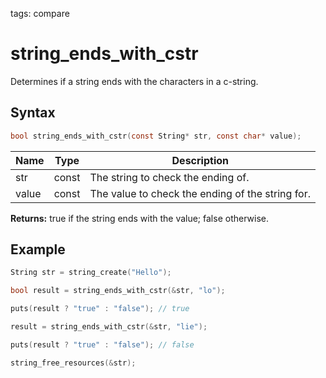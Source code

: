 tags: compare

# string_ends_with_cstr

Determines if a string ends with the characters in a c-string.

## Syntax

```c
bool string_ends_with_cstr(const String* str, const char* value);
```

| Name | Type | Description |
| --- | --- | --- |
| str | const | The string to check the ending of. |
| value | const | The value to check the ending of the string for. |

**Returns:** true if the string ends with the value; false otherwise.

## Example

```c
String str = string_create("Hello");

bool result = string_ends_with_cstr(&str, "lo");

puts(result ? "true" : "false"); // true

result = string_ends_with_cstr(&str, "lie");

puts(result ? "true" : "false"); // false

string_free_resources(&str);
```